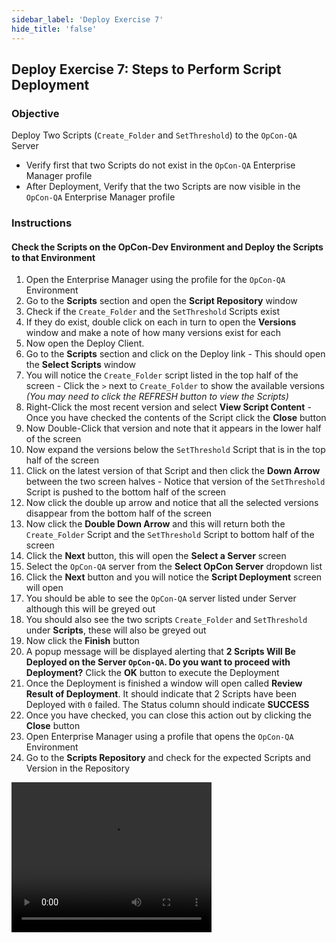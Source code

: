 ```yaml
---
sidebar_label: 'Deploy Exercise 7'
hide_title: 'false'
---
```


## Deploy Exercise 7: Steps to Perform Script Deployment

### Objective

Deploy Two Scripts (```Create_Folder``` and ```SetThreshold```) to the ```OpCon-QA``` Server

- Verify first that two Scripts do not exist in the ```OpCon-QA``` Enterprise Manager profile
- After Deployment, Verify that the two Scripts are now visible in the ```OpCon-QA``` Enterprise Manager profile

### Instructions

#### Check the Scripts on the OpCon-Dev Environment and Deploy the Scripts to that Environment

1.	Open the Enterprise Manager using the profile for the ```OpCon-QA``` Environment
2.	Go to the **Scripts** section and open the **Script Repository** window
3.	Check if the ```Create_Folder``` and the ```SetThreshold``` Scripts exist
4.	If they do exist, double click on each in turn to open the **Versions** window and make a note of how many versions exist for each
5.	Now open the Deploy Client.
6.	Go to the **Scripts** section and click on the Deploy link - This should open the **Select Scripts** window
7.	You will notice the ```Create_Folder``` script listed in the top half of the screen - Click the ```>``` next to ```Create_Folder``` to show the available versions *(You may need to click the REFRESH button to view the Scripts)*
8.	Right-Click the most recent version and select **View Script Content** - Once you have checked the contents of the Script click the **Close** button
9.	Now Double-Click that version and note that it appears in the lower half of the screen
10.	Now expand the versions below the ```SetThreshold``` Script that is in the top half of the screen
11.	Click on the latest version of that Script and then click the **Down Arrow** between the two screen halves - Notice that version of the ```SetThreshold``` Script is pushed to the bottom half of the screen
12.	Now click the double up arrow and notice that all the selected versions disappear from the bottom half of the screen
13.	Now click the **Double Down Arrow** and this will return both the ```Create_Folder``` Script and the ```SetThreshold``` Script to bottom half of the screen
14.	Click the **Next** button, this will open the **Select a Server** screen
15.	Select the ```OpCon-QA``` server from the **Select OpCon Server** dropdown list
16.	Click the **Next** button and you will notice the **Script Deployment** screen will open
17.	You should be able to see the ```OpCon-QA``` server listed under Server although this will be greyed out
18.	You should also see the two scripts ```Create_Folder``` and ```SetThreshold``` under **Scripts**, these will also be greyed out
19.	Now click the **Finish** button
20.	A popup message will be displayed alerting that **2 Scripts Will Be Deployed on the Server ```OpCon-QA```. Do you want to proceed with Deployment?** Click the **OK** button to execute the Deployment
21.	Once the Deployment is finished a window will open called **Review Result of Deployment**. It should indicate that 2 Scripts have been Deployed with ```0``` failed. The Status column should indicate **SUCCESS**
22.	Once you have checked, you can close this action out by clicking the **Close** button
23.	Open Enterprise Manager using a profile that opens the ```OpCon-QA``` Environment 
24. Go to the **Scripts Repository** and check for the expected Scripts and Version in the Repository

<video width="320" height="240" controls>
  <source src="imgdeploy/Deploy_ScriptDeployment.mp4" type="video/mp4"></source>
Your browser does not support the video tag.
</video>